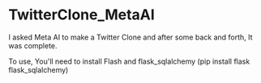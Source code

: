 # TwitterClone_MetaAI
I asked Meta AI to make a Twitter Clone and after some back and forth, It was complete.

To use, You'll need to install Flash and flask_sqlalchemy
(pip install flask flask_sqlalchemy)
